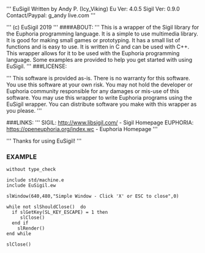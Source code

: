 '''
EuSigil
Written by Andy P. (Icy_Viking)
Eu Ver: 4.0.5
Sigil Ver: 0.9.0
Contact/Paypal: g_andy <at> live.com
'''
	
'''	
(c) EuSigil 2019
'''
####ABOUT:
'''
This is a wrapper of the Sigil library for the Euphoria programming language. It is a simple to use
multimedia library. It is good for making small games or prototyping. It has a small list of functions
and is easy to use. It is written in C and can be used with C++. This wrapper allows for it to be used
with the Euphoria programming language. Some examples are provided to help you get started with using
EuSigil.
'''
###LICENSE:

'''
This software is provided as-is. There is no warranty for this software. You use this software at your
own risk. You may not hold the developer or Euphoria community responsible for any damages or mis-use
of this software. You may use this wrapper to write Euphoria programs using the EuSigil wrapper. You
can distribute software you make with this wrapper as you please. 
'''

###LINKS:
'''
SIGIL: http://www.libsigil.com/ - Sigil Homepage
EUPHORIA: https://openeuphoria.org/index.wc - Euphoria Homepage
'''

'''
Thanks for using EuSigil! 
'''
### EXAMPLE

```
without type_check

include std/machine.e
include EuSigil.ew

slWindow(640,480,"Simple Window - Click 'X' or ESC to close",0)

while not slShouldClose()  do
  if slGetKey(SL_KEY_ESCAPE) = 1 then
  	 slClose()
  end if
	slRender()
end while

slClose()

```
